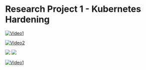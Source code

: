 # Research Project 1 - Kubernetes Hardening
[![Video1](https://raw.githubusercontent.com/husseinahmed-dev/Research-Project-1-Kubernetes-Hardening/main/Figures/Video1.jpg)](https://www.youtube.com/watch?v=KV3C-GQzkpc "Video1")

[![Video2](https://github.com/husseinahmed-dev/Research-Project-1-Kubernetes-Hardening/blob/main/Figures/Video2.jpg?raw=true)](https://youtu.be/4ZoZ_ncgivE "Video2")



![](https://raw.githubusercontent.com/husseinahmed-dev/Research-Project-1-Kubernetes-Hardening/main/Kubernetes%20Cluster%20Architecture.png?token=GHSAT0AAAAAAB3NCDDOG6IY4BNZAPXRYKQCY5UVAIQ)
![](https://raw.githubusercontent.com/husseinahmed-dev/Research-Project-1-Kubernetes-Hardening/main/Figures/Red-Hat-Openshift-Final.png)

[![Video1](https://raw.githubusercontent.com/husseinahmed-dev/Research-Project-1-Kubernetes-Hardening/main/Figures/Video1.jpg)](https://www.youtube.com/watch?v=KV3C-GQzkpc "Video1")

